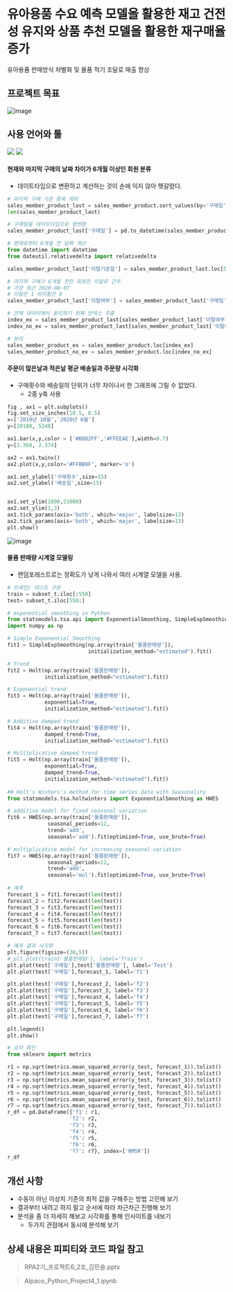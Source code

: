 # 유아용품 수요 예측 모델을 활용한 재고 건전성 유지와 상품 추천 모델을 활용한 재구매율 증가
유아용품 판매방식 차별화 및 물품 적기 조달로 매출 향상

## 프로젝트 목표
![image](https://user-images.githubusercontent.com/114542921/208446805-5b494aa1-0c68-47fd-b378-0abed0b250c7.png)

## 사용 언어와 툴
<img src="https://img.shields.io/badge/Python-3776AB?style=flat-square&logo=Python&logoColor=white"/>  <img src="https://img.shields.io/badge/Google Colab-F9AB00?style=flat-square&logo=Google Colab&logoColor=white"/>
#### 현재와 마지막 구매의 날짜 차이가 6개월 이상인 회원 분류
* 데이트타임으로 변환하고 계산하는 것이 손에 익지 않아 헷갈렸다.
```python
# 마지막 구매 기준 중복 제외 
sales_member_product_last = sales_member_product.sort_values(by='구매일').drop_duplicates(['고객번호'], keep = 'last')
len(sales_member_product_last)

# 구매일을 데이트타임으로 형변환
sales_member_product_last['구매일'] = pd.to_datetime(sales_member_product_last['구매일'])

# 현재로부터 6개월 전 날짜 계산
from datetime import datetime
from dateutil.relativedelta import relativedelta

sales_member_product_last['이탈기준일'] = sales_member_product_last.loc[53001,'구매일']- relativedelta(months=6)

# 마지막 구매가 6개월 전인 회원은 이탈로 간주
# 가장 최근 2020-08-07 
# 이탈은 1 비이탈은 0
sales_member_product_last['이탈여부'] = sales_member_product_last['구매일'].apply(lambda x: 1 if (sales_member_product_last['이탈기준일'].iloc[1] - x).days>0 else 0)

# 전체 데이터에서 분리하기 위해 인덱스 추출
index_ex = sales_member_product_last[sales_member_product_last['이탈여부']==1].index
index_no_ex = sales_member_product_last[sales_member_product_last['이탈여부']==0].index

# 분리
sales_member_product_ex = sales_member_product.loc[index_ex]
sales_member_product_no_ex = sales_member_product.loc[index_no_ex]
```

#### 주문이 많은날과 적은날 평균 배송일과 주문량 시각화
* 구매횟수와 배송일의 단위가 너무 차이나서 한 그래프에 그릴 수 없었다.
  * 2중 y축 사용
```python
fig , ax1 = plt.subplots()
fig.set_size_inches(10.5, 8.5)
x=['2019년 10월','2020년 6월']
y=[20180, 5248]

ax1.bar(x,y,color = ['#B8D2FF','#FFEEAE'],width=0.7)
y=[2.368, 2.374]

ax2 = ax1.twinx()
ax2.plot(x,y,color='#FFBB9F', marker='o')

ax1.set_ylabel('구매횟수',size=15)
ax2.set_ylabel('배송일',size=15)


ax1.set_ylim(1000,21000)
ax2.set_ylim(1,3)
ax1.tick_params(axis='both', which='major', labelsize=13)
ax2.tick_params(axis='both', which='major', labelsize=13)
plt.show()

```
![image](https://user-images.githubusercontent.com/114542921/208448290-e1025c48-05e6-4e6b-a7ff-9f1a10829d0a.png)


#### 물품 판매량 시계열 모델링
* 랜덤포레스트로는 정확도가 낮게 나와서 여러 시계열 모델을 사용.
```python
# 트레인/ 테스트 구분
train = subset_t.iloc[:550]
test= subset_t.iloc[550:]

# exponential smoothing in Python
from statsmodels.tsa.api import ExponentialSmoothing, SimpleExpSmoothing, Holt
import numpy as np

# Simple Exponential Smoothing
fit1 = SimpleExpSmoothing(np.array(train['물품판매량']), 
                          initialization_method="estimated").fit()

# Trend
fit2 = Holt(np.array(train['물품판매량']), 
            initialization_method="estimated").fit()

# Exponential trend
fit3 = Holt(np.array(train['물품판매량']),
            exponential=True, 
            initialization_method="estimated").fit()

# Additive damped trend
fit4 = Holt(np.array(train['물품판매량']),
            damped_trend=True, 
            initialization_method="estimated").fit()

# Multiplicative damped trend
fit5 = Holt(np.array(train['물품판매량']),
            exponential=True, 
            damped_trend=True, 
            initialization_method="estimated").fit()
            
## Holt's Winters's method for time series data with Seasonality
from statsmodels.tsa.holtwinters import ExponentialSmoothing as HWES

# additive model for fixed seasonal variation
fit6 = HWES(np.array(train['물품판매량']), 
             seasonal_periods=12, 
             trend='add', 
             seasonal='add').fit(optimized=True, use_brute=True)

# multiplicative model for increasing seasonal variation
fit7 = HWES(np.array(train['물품판매량']), 
             seasonal_periods=12, 
             trend='add', 
             seasonal='mul').fit(optimized=True, use_brute=True)       
             
# 예측
forecast_1 = fit1.forecast(len(test))
forecast_2 = fit2.forecast(len(test))
forecast_3 = fit3.forecast(len(test))
forecast_4 = fit4.forecast(len(test))
forecast_5 = fit5.forecast(len(test))
forecast_6 = fit6.forecast(len(test))
forecast_7 = fit7.forecast(len(test))

# 예측 결과 시각화
plt.figure(figsize=(30,5))
# plt.plot(train['물품판매량'], label='Train')
plt.plot(test['구매일'],test['물품판매량'], label='Test')
plt.plot(test['구매일'],forecast_1, label='f1')

plt.plot(test['구매일'],forecast_2, label='f2')
plt.plot(test['구매일'],forecast_3, label='f3')
plt.plot(test['구매일'],forecast_4, label='f4')
plt.plot(test['구매일'],forecast_5, label='f5')
plt.plot(test['구매일'],forecast_6, label='f6')
plt.plot(test['구매일'],forecast_7, label='f7')

plt.legend()
plt.show()

# 오차 확인
from sklearn import metrics

r1 = np.sqrt(metrics.mean_squared_error(y_test, forecast_1)).tolist()
r2 = np.sqrt(metrics.mean_squared_error(y_test, forecast_2)).tolist()
r3 = np.sqrt(metrics.mean_squared_error(y_test, forecast_3)).tolist()
r4 = np.sqrt(metrics.mean_squared_error(y_test, forecast_4)).tolist()
r5 = np.sqrt(metrics.mean_squared_error(y_test, forecast_5)).tolist()
r6 = np.sqrt(metrics.mean_squared_error(y_test, forecast_6)).tolist()
r7 = np.sqrt(metrics.mean_squared_error(y_test, forecast_7)).tolist()
r_df = pd.DataFrame({'f1': r1, 
                    'f2': r2, 
                    'f3': r3, 
                    'f4': r4, 
                    'f5': r5, 
                    'f6': r6, 
                    'f7': r7}, index=['RMSR'])
r_df             
```

## 개선 사항

* 수동이 아닌 이상치 기준의 최적 값을 구해주는 방법 고민해 보기
* 결과부터 내려고 하지 말고 순서에 따라 차근차근 진행해 보기
* 분석을 좀 더 자세히 해보고 시각화를 통해 인사이트를 내보기
  * 두가지 관점에서 동시에 분석해 보기


## 상세 내용은 피피티와 코드 파일 참고
> RPA2기_프로젝트6_2조_김민솔.pptx

> Alpaco_Python_Project4_1.ipynb
